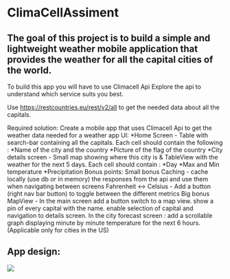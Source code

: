 # ClimaCellAssiment
## The goal of this project is to build a simple and lightweight weather mobile application that provides the weather for all the capital cities of the world.
To build this app you will have to use Climacell Api Explore the api to understand which service suits you best.

Use https://restcountries.eu/rest/v2/all to get the needed data about all the capitals.

Required solution:
Create a mobile app that uses Climacell Api to get the weather data needed for a weather app
UI:
*Home Screen - Table with search-bar containing all the capitals. Each cell should contain the following :
    *Name of the city and the country
    *Picture of the flag of the country
*City details screen - Small map showing where this city is & TableView with the weather for the next 5 days. Each cell should contain :
    *Day
    *Max and Min temperature
    *Precipitation
Bonus points:
Small bonus
Caching - cache locally (use db or in memory) the responses from the api and use them when navigating between screens
Fahrenheit <-> Celsius - Add a button (right nav bar button) to toggle between the different metrics
Big bonus
MapView - In the main screen add a button switch to a map view. show a pin of every capital with the name. enable selection of capital and navigation to details screen.
In the city forecast screen : add a scrollable graph displaying minute by minute temperature for the next 6 hours. (Applicable only for cities in the US)

## App design:

<img src="https://github.com/HadarPur/ClimaCellAssiment/blob/master/ClimaCellApp.jpeg" />

